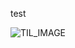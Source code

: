 test

![TIL_IMAGE](../../resources/images/5c542b18-8372-4d7d-9607-3762eadda3b7-cleanArchitecture.webp)
